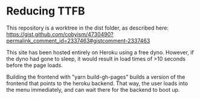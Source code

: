 # Reducing TTFB

This repository is a worktree in the dist folder, as described here:
https://gist.github.com/cobyism/4730490?permalink_comment_id=2337463#gistcomment-2337463

This site has been hosted entirely on Heroku using a free dyno. However, if the dyno had gone to sleep, it would result in load times of >10 seconds before the page loads.

Building the frontend with "yarn build-gh-pages" builds a version of the frontend that points to the heroku backend. That way, the user loads into the menu immediately, and can wait there for the backend to boot up.